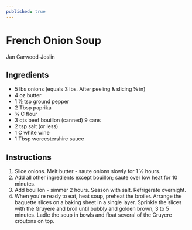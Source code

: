 ```yaml
---
published: true
---
```

# French Onion Soup
Jan Garwood-Joslin

## Ingredients
- 5 lbs onions (equals 3 lbs. After peeling & slicing ⅛ in)
- 4 oz butter
- 1 ½ tsp ground pepper
- 2 Tbsp paprika
- ¾ C flour
- 3 qts beef bouillon (canned) 9 cans
- 2 tsp salt (or less)
- 1 C white wine
- 1 Tbsp worcestershire sauce

## Instructions

1. Slice onions.  Melt butter - saute onions slowly for 1 ½ hours.
2. Add all other ingredients except bouillon; saute over low heat for 10 minutes.
3. Add bouillon - simmer 2 hours.  Season with salt.  Refrigerate overnight.
4. When you're ready to eat, heat soup, preheat the broiler. Arrange the baguette slices on a baking sheet in a single layer. Sprinkle the slices with the Gruyere and broil until bubbly and golden brown, 3 to 5 minutes.  Ladle the soup in bowls and float several of the Gruyere croutons on top.